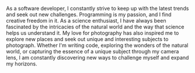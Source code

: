As a software developer, I constantly strive to keep up with the latest trends and seek out new challenges. Programming is my passion, and I find creative freedom in it.
As a science enthusiast, I have always been fascinated by the intricacies of the natural world and the way that science helps us understand it. 
My love for photography has also inspired me to explore new places and seek out unique and interesting subjects to photograph.
Whether I'm writing code, exploring the wonders of the natural world, or capturing the essence of a unique subject through my camera lens, I am constantly discovering new ways to challenge myself and expand my horizons.

<!---
georgesmiaka/georgesmiaka is a ✨ special ✨ repository because its `README.md` (this file) appears on your GitHub profile.
You can click the Preview link to take a look at your changes.
--->
